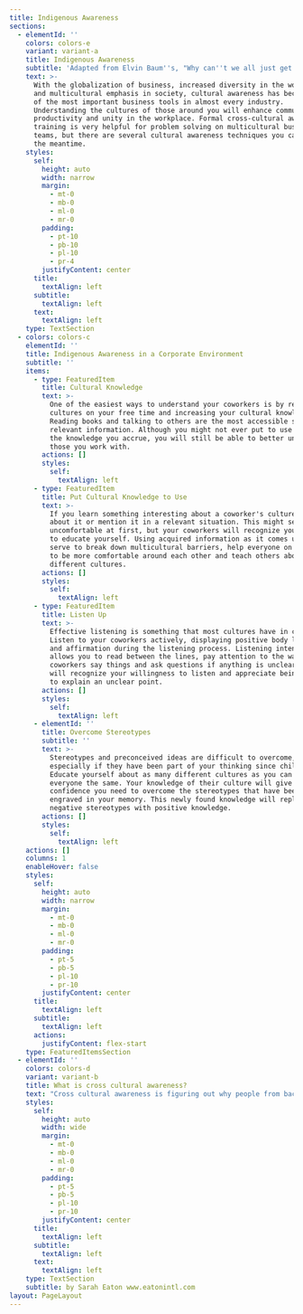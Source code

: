 ```yaml
---
title: Indigenous Awareness
sections:
  - elementId: ''
    colors: colors-e
    variant: variant-a
    title: Indigenous Awareness
    subtitle: 'Adapted from Elvin Baum''s, "Why can''t we all just get along."'
    text: >-
      With the globalization of business, increased diversity in the workplace
      and multicultural emphasis in society, cultural awareness has become one
      of the most important business tools in almost every industry.
      Understanding the cultures of those around you will enhance communication,
      productivity and unity in the workplace. Formal cross-cultural awareness
      training is very helpful for problem solving on multicultural business
      teams, but there are several cultural awareness techniques you can use in
      the meantime.
    styles:
      self:
        height: auto
        width: narrow
        margin:
          - mt-0
          - mb-0
          - ml-0
          - mr-0
        padding:
          - pt-10
          - pb-10
          - pl-10
          - pr-4
        justifyContent: center
      title:
        textAlign: left
      subtitle:
        textAlign: left
      text:
        textAlign: left
    type: TextSection
  - colors: colors-c
    elementId: ''
    title: Indigenous Awareness in a Corporate Environment
    subtitle: ''
    items:
      - type: FeaturedItem
        title: Cultural Knowledge
        text: >-
          One of the easiest ways to understand your coworkers is by researching
          cultures on your free time and increasing your cultural knowledge.
          Reading books and talking to others are the most accessible sources of
          relevant information. Although you might not ever put to use most of
          the knowledge you accrue, you will still be able to better understand
          those you work with.
        actions: []
        styles:
          self:
            textAlign: left
      - type: FeaturedItem
        title: Put Cultural Knowledge to Use
        text: >-
          If you learn something interesting about a coworker's culture, ask
          about it or mention it in a relevant situation. This might seem
          uncomfortable at first, but your coworkers will recognize your effort
          to educate yourself. Using acquired information as it comes up will
          serve to break down multicultural barriers, help everyone on your team
          to be more comfortable around each other and teach others about
          different cultures.
        actions: []
        styles:
          self:
            textAlign: left
      - type: FeaturedItem
        title: Listen Up
        text: >-
          Effective listening is something that most cultures have in common.
          Listen to your coworkers actively, displaying positive body language
          and affirmation during the listening process. Listening intently
          allows you to read between the lines, pay attention to the way your
          coworkers say things and ask questions if anything is unclear. They
          will recognize your willingness to listen and appreciate being asked
          to explain an unclear point.
        actions: []
        styles:
          self:
            textAlign: left
      - elementId: ''
        title: Overcome Stereotypes
        subtitle: ''
        text: >-
          Stereotypes and preconceived ideas are difficult to overcome,
          especially if they have been part of your thinking since childhood.
          Educate yourself about as many different cultures as you can and treat
          everyone the same. Your knowledge of their culture will give you the
          confidence you need to overcome the stereotypes that have been
          engraved in your memory. This newly found knowledge will replace your
          negative stereotypes with positive knowledge.
        actions: []
        styles:
          self:
            textAlign: left
    actions: []
    columns: 1
    enableHover: false
    styles:
      self:
        height: auto
        width: narrow
        margin:
          - mt-0
          - mb-0
          - ml-0
          - mr-0
        padding:
          - pt-5
          - pb-5
          - pl-10
          - pr-10
        justifyContent: center
      title:
        textAlign: left
      subtitle:
        textAlign: left
      actions:
        justifyContent: flex-start
    type: FeaturedItemsSection
  - elementId: ''
    colors: colors-d
    variant: variant-b
    title: What is cross cultural awareness?
    text: "Cross cultural awareness is figuring out why people from backgrounds that differ from our own act the way they do and using that information to have better relationships with those them. It will help you predict how people who come from different backgrounds will act, speak, think, make decisions and perceive the world.\n\nIt is important to note that this does not mean endorsing stereotypes or pigeonholing people into categories. It is about being open-minded and willing to understand others for who they are.\n\n#### Who needs cross cultural awareness?\n\nAnyone who deals with people from different cultures needs cross cultural awareness. Canada is one of the most multi-cultural nations in the world. We need it on a daily basis - in business, when [shopping](http://www.city-choices.com/newyork-city-guide/placecategory/shopping-in-newyork-ny/), when socializing - in just about any situation when we interact with others.\n\n#### Why is cross-cultural awareness important for your business?\n\nIf people from other cultures want to do business with us and interact with us, why don't they [learn](http://www.parexcellencemagazine.com/business-career-advice/event-planning/1115-what-is-the-best-room-set-up-for-a-live-event.html) our customs? Often they do. But that is only half of the battle. If you make the effort to learn about your counterpart, you will both be making the effort to understand each other, doubling your effort and chances for success.\n\nWhile your counterpart may act like you and sound like you, he or she isn't. That person may think in a different language, process information in a different way and make decisions differently than you do. If you understand how [culture](http://www.parexcellencemagazine.com/culture-and-lifestyle.html) may affect this person's character, you may give yourself an edge in business and in cross cultural communication.\n\n#### How do we become more cross culturally aware and master cross cultural communication skills?\n\n1.  The media - Although sometimes we can learn interesting material from the media, it is good to be aware of sensationalism and media bias. It is important to remain open-minded and non-judgmental.\n2.  Relationships - By interacting with people and learning about their culture directly from them. People are usually delighted to about the customs and culture of their homeland. Many of us are embarrassed to ask questions because we fear that we will be judged as ignorant. More often than not, non-judgmental questions that are motivated by a sincere interest to learn and understand are answered with enthusiasm.\n3.  By educating ourselves - If you know that you are going to be dealing with someone from another culture it pays to do your homework. The Internet and general interest reading material may be helpful.\n    Some things that may be helpful to know before dealing with someone from another culture include, for example:\n    •\t*Basic geography:* What countries or regions border the other person's homeland? What is the [capital](http://www.parexcellencemagazine.com/business-career-advice/financing-your-business/176-advice-for-women-entrepreneurs-to-acquire-growth-capital-in-the-hunt.html)\_[city](http://www.city-choices.com/) there?\n    •\t*Basic *[*politics*](http://www.parexcellencemagazine.com/culture-and-lifestyle/politics-a-society.html)*:* Is their state governed by a President, Prime Minister, the military or royalty?\n    •\t*Forms of address and greeting*: Knowing what to call a person and how to greet people properly can win you friends, contracts and lifelong associations. Not doing so, or making a blundered attempt, can insult and may be remembered for a long time. When in doubt, ask how your counterpart would like to be addressed. If nothing else, this shows respect on your part.\n    •\t*Customs and table manners: *This is a topic in and of itself, but suffice to say that if you will be dining with people from another culture, it is worthwhile to find out what their customs are. Take the time to learn about this before you sit down at the table.\n\nBy making the attempt to improve your cross cultural communication skills and become cross culturally aware you will expand your mind as you learn more about the world around you, give yourself an edge in business and negotiations, and enjoy friendships with people from diverse backgrounds. When you become cross culturally aware, you gain the riches of the whole world. Isn't it worth it?"
    styles:
      self:
        height: auto
        width: wide
        margin:
          - mt-0
          - mb-0
          - ml-0
          - mr-0
        padding:
          - pt-5
          - pb-5
          - pl-10
          - pr-10
        justifyContent: center
      title:
        textAlign: left
      subtitle:
        textAlign: left
      text:
        textAlign: left
    type: TextSection
    subtitle: by Sarah Eaton www.eatonintl.com
layout: PageLayout
---
```

